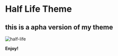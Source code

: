 # Half Life Theme
## this is a apha version of my theme

![half-life](https://static.gamehag.com/upload/GHumKKNxuJFS8j8VUDIsmkv5xnHglD.png)

**Enjoy!**
